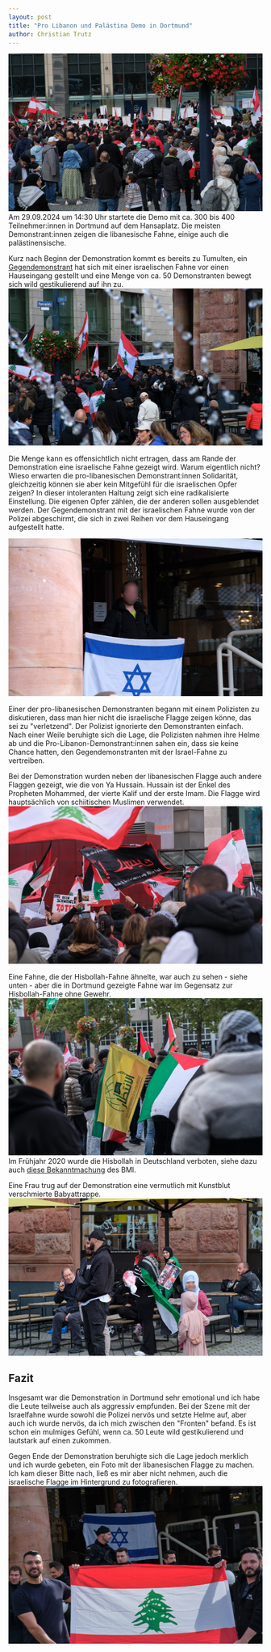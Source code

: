 ```yaml
---
layout: post
title: "Pro Libanon und Palästina Demo in Dortmund"
author: Christian Trutz
---
```


![Demo in Dortmund](/assets/img/2024-09-29-0015.jpg)
Am 29.09.2024 um 14:30 Uhr startete die Demo mit ca. 300 bis 400 Teilnehmer:innen in Dortmund auf dem Hansaplatz. Die meisten Demonstrant:innen zeigen die libanesische Fahne, einige auch die palästinensische.

Kurz nach Beginn der Demonstration kommt es bereits zu Tumulten, ein [Gegendemonstrant](https://x.com/antiafd99) hat sich mit einer israelischen Fahne vor einen Hauseingang gestellt und eine Menge von ca. 50 Demonstranten bewegt sich wild gestikulierend auf ihn zu.
![Chris](/assets/img/2024-09-29-0003.jpg)

Die Menge kann es offensichtlich nicht ertragen, dass am Rande der Demonstration eine israelische Fahne gezeigt wird. Warum eigentlich nicht? Wieso erwarten die pro-libanesischen Demonstrant:innen Solidarität, gleichzeitig können sie aber kein Mitgefühl für die israelischen Opfer zeigen? In dieser intoleranten Haltung zeigt sich eine radikalisierte Einstellung. Die eigenen Opfer zählen, die der anderen sollen ausgeblendet werden. Der Gegendemonstrant mit der israelischen Fahne wurde von der Polizei abgeschirmt, die sich in zwei Reihen vor dem Hauseingang aufgestellt hatte.

![Chris II](/assets/img/2024-09-29-0005.jpg)

Einer der pro-libanesischen Demonstranten begann mit einem Polizisten zu diskutieren, dass man hier nicht die israelische Flagge zeigen könne, das sei zu "verletzend". Der Polizist ignorierte den Demonstranten einfach. Nach einer Weile beruhigte sich die Lage, die Polizisten nahmen ihre Helme ab und die Pro-Libanon-Demonstrant:innen sahen ein, dass sie keine Chance hatten, den Gegendemonstranten mit der Israel-Fahne zu vertreiben.

Bei der Demonstration wurden neben der libanesischen Flagge auch andere Flaggen gezeigt, wie die von Ya Hussain. Hussain ist der Enkel des Propheten Mohammed, der vierte Kalif und der erste Imam. Die Flagge wird hauptsächlich von schiitischen Muslimen verwendet.
![Ya Hussain](/assets/img/2024-09-29-0025.jpg)

Eine Fahne, die der Hisbollah-Fahne ähnelte, war auch zu sehen - siehe unten - aber die in Dortmund gezeigte Fahne war im Gegensatz zur Hisbollah-Fahne ohne Gewehr.
![Hisbollah](/assets/img/2024-09-29-0020.jpg)
Im Frühjahr 2020 wurde die Hisbollah in Deutschland verboten, siehe dazu auch [diese Bekanntmachung](https://www.bmi.bund.de/SharedDocs/downloads/DE/veroeffentlichungen/nachrichten/2020/verbotsverfuegung-hizb-allah.pdf?__blob=publicationFile&v=4) des BMI.

Eine Frau trug auf der Demonstration eine vermutlich mit Kunstblut verschmierte Babyattrappe.
![Hisbollah](/assets/img/2024-09-29-0007.jpg)

## Fazit

Insgesamt war die Demonstration in Dortmund sehr emotional und ich habe die Leute teilweise auch als aggressiv empfunden. Bei der Szene mit der Israelfahne wurde sowohl die Polizei nervös und setzte Helme auf, aber auch ich wurde nervös, da ich mich zwischen den "Fronten" befand. Es ist schon ein mulmiges Gefühl, wenn ca. 50 Leute wild gestikulierend und lautstark auf einen zukommen.

Gegen Ende der Demonstration beruhigte sich die Lage jedoch merklich und ich wurde gebeten, ein Foto mit der libanesischen Flagge zu machen. Ich kam dieser Bitte nach, ließ es mir aber nicht nehmen, auch die israelische Flagge im Hintergrund zu fotografieren.
![Hisbollah](/assets/img/2024-09-29-0001.jpg)